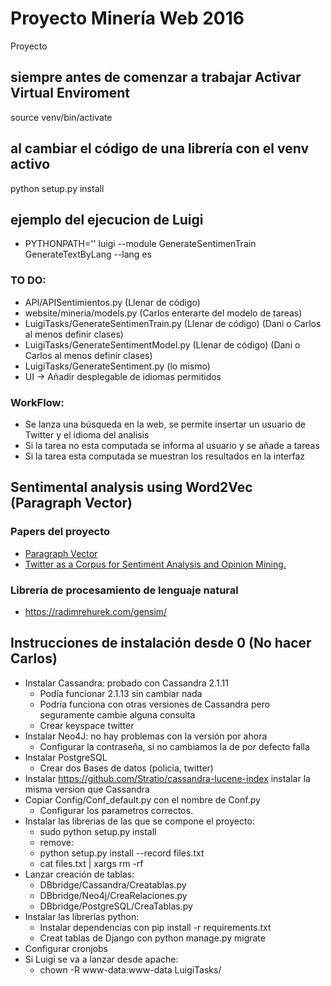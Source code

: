 # Proyecto Minería Web 2016
Proyecto

## siempre antes de comenzar a trabajar Activar Virtual Enviroment
source venv/bin/activate

## al cambiar el código de una librería con el venv activo
python setup.py install

## ejemplo del ejecucion de Luigi
* PYTHONPATH='' luigi --module GenerateSentimenTrain GenerateTextByLang --lang es

### TO DO:
* API/APISentimientos.py (Llenar de código)
* website/mineria/models.py (Carlos enterarte del modelo de tareas)
* LuigiTasks/GenerateSentimenTrain.py (Llenar de código) (Dani o Carlos al menos definir clases)
* LuigiTasks/GenerateSentimentModel.py (Llenar de  código) (Dani o Carlos al menos definir clases)
* LuigiTasks/GenerateSentiment.py (lo mismo)
* UI -> Añadir desplegable de idiomas permitidos

### WorkFlow:
* Se lanza una búsqueda en la web, se permite insertar un usuario de Twitter y el idioma del analisis
* Si la tarea no esta computada se informa al usuario y se añade a tareas
* Si la tarea esta computada se muestran los resultados en la interfaz


## Sentimental analysis using Word2Vec (Paragraph Vector)


### Papers del proyecto
* [Paragraph Vector](https://cs.stanford.edu/~quocle/paragraph_vector.pdf)
* [Twitter as a Corpus for Sentiment Analysis and Opinion Mining.](http://incc-tps.googlecode.com/svn/trunk/TPFinal/bibliografia/Pak%20and%20Paroubek%20(2010).%20Twitter%20as%20a%20Corpus%20for%20Sentiment%20Analysis%20and%20Opinion%20Mining.pdf)


### Librería de procesamiento de lenguaje natural
* https://radimrehurek.com/gensim/

## Instrucciones de instalación desde 0 (No hacer Carlos)
* Instalar Cassandra: probado con Cassandra 2.1.11
	* Podía funcionar 2.1.13 sin cambiar nada
	* Podría funciona con otras versiones de Cassandra pero seguramente cambie alguna consulta
	* Crear keyspace twitter
* Instalar Neo4J: no hay problemas con la versión por ahora
	* Configurar la contraseña, si no cambiamos la de por defecto falla
* Instalar PostgreSQL
	* Crear dos Bases de datos (policia, twitter)
* Instalar https://github.com/Stratio/cassandra-lucene-index instalar la misma version que Cassandra
* Copiar Config/Conf_default.py con el nombre de Conf.py
	* Configurar los parametros correctos.
* Instalar las librerias de las que se compone el proyecto:
	* sudo python setup.py install
	* remove:
	* python setup.py install --record files.txt
	* cat files.txt | xargs rm -rf
* Lanzar creación de tablas:
	* DBbridge/Cassandra/Creatablas.py
	* DBbridge/Neo4j/CreaRelaciones.py
	* DBbridge/PostgreSQL/CreaTablas.py
* Instalar las librerías python:
	* Instalar dependencias con pip install -r requirements.txt
	* Creat tablas de Django con python manage.py migrate
* Configurar cronjobs
* Si Luigi se va a lanzar desde apache:
	* chown -R www-data:www-data LuigiTasks/